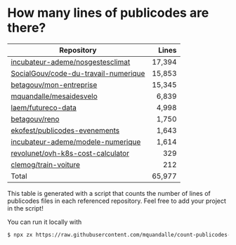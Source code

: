 # How many lines of publicodes are there?

<!--table:start-->
| Repository | Lines |
| --- | --: |
| [incubateur-ademe/nosgestesclimat](https://github.com/incubateur-ademe/nosgestesclimat/tree/master/data) | 17,394 |
| [SocialGouv/code-du-travail-numerique](https://github.com/SocialGouv/code-du-travail-numerique/tree/master/packages/code-du-travail-modeles/src/modeles) | 15,853 |
| [betagouv/mon-entreprise](https://github.com/betagouv/mon-entreprise/tree/master/modele-social/règles) | 15,345 |
| [mquandalle/mesaidesvelo](https://github.com/mquandalle/mesaidesvelo/tree/master/src) | 6,839 |
| [laem/futureco-data](https://github.com/laem/futureco-data/tree/master/) | 4,998 |
| [betagouv/reno](https://github.com/betagouv/reno/tree/master/app/règles) | 1,750 |
| [ekofest/publicodes-evenements](https://github.com/ekofest/publicodes-evenements/tree/master/rules) | 1,643 |
| [incubateur-ademe/modele-numerique](https://github.com/incubateur-ademe/modele-numerique/tree/master/rules) | 1,614 |
| [revolunet/ovh-k8s-cost-calculator](https://github.com/revolunet/ovh-k8s-cost-calculator/tree/master/src) | 329 |
| [clemog/train-voiture](https://github.com/clemog/train-voiture/tree/master/src/data) | 212 |
| Total | 65,977 |
<!--table:end-->

This table is generated with a script that counts the number of lines of publicodes files in each referenced repository. Feel free to add your project in the script!

You can run it locally with

```sh
$ npx zx https://raw.githubusercontent.com/mquandalle/count-publicodes-lines/master/count-publicodes-lines.mjs
```
